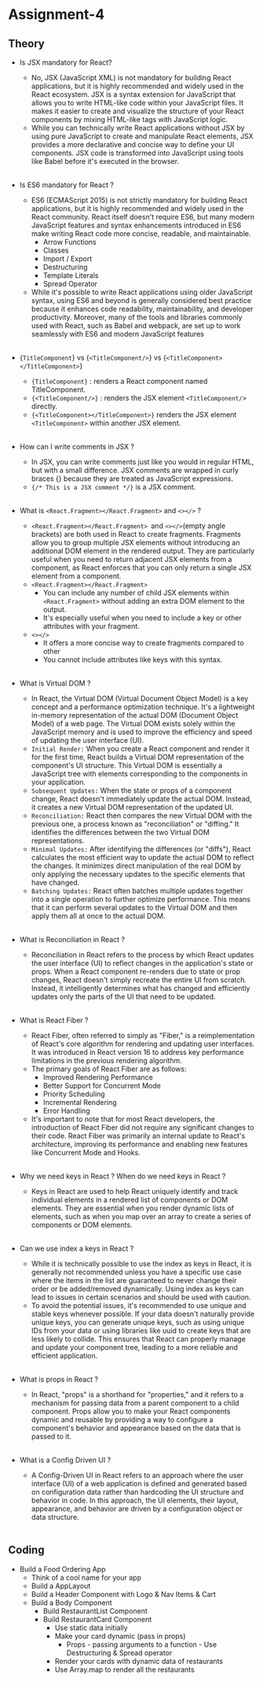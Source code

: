 # Assignment-4

## Theory

- Is JSX mandatory for React?

  - No, JSX (JavaScript XML) is not mandatory for building React applications, but it is highly recommended and widely used in the React ecosystem. JSX is a syntax extension for JavaScript that allows you to write HTML-like code within your JavaScript files. It makes it easier to create and visualize the structure of your React components by mixing HTML-like tags with JavaScript logic.
  - While you can technically write React applications without JSX by using pure JavaScript to create and manipulate React elements, JSX provides a more declarative and concise way to define your UI components. JSX code is transformed into JavaScript using tools like Babel before it's executed in the browser. <br></br>

- Is ES6 mandatory for React ?

  - ES6 (ECMAScript 2015) is not strictly mandatory for building React applications, but it is highly recommended and widely used in the React community. React itself doesn't require ES6, but many modern JavaScript features and syntax enhancements introduced in ES6 make writing React code more concise, readable, and maintainable.
    - Arrow Functions
    - Classes
    - Import / Export
    - Destructuring
    - Template Literals
    - Spread Operator
  - While it's possible to write React applications using older JavaScript syntax, using ES6 and beyond is generally considered best practice because it enhances code readability, maintainability, and developer productivity. Moreover, many of the tools and libraries commonly used with React, such as Babel and webpack, are set up to work seamlessly with ES6 and modern JavaScript features<br></br>

- {`TitleComponent`} vs {`<TitleComponent/>`} vs {`<TitleComponent></TitleComponent>`}

  - `{TitleComponent}` : renders a React component named TitleComponent.
  - `{<TitleComponent/>}` : renders the JSX element `<TitleComponent/`> directly.
  - `{<TitleComponent></TitleComponent>}` renders the JSX element `<TitleComponent>` within another JSX element.<br></br>

- How can I write comments in JSX ?

  - In JSX, you can write comments just like you would in regular HTML, but with a small difference. JSX comments are wrapped in curly braces {} because they are treated as JavaScript expressions.
  - `{/* This is a JSX comment */}` is a JSX comment.<br></br>

- What is `<React.Fragment></React.Fragment>` and `<></>` ?

  - `<React.Fragment></React.Fragment> `and `<></>`(empty angle brackets) are both used in React to create fragments. Fragments allow you to group multiple JSX elements without introducing an additional DOM element in the rendered output. They are particularly useful when you need to return adjacent JSX elements from a component, as React enforces that you can only return a single JSX element from a component.
  - `<React.Fragment></React.Fragment>`
    - You can include any number of child JSX elements within `<React.Fragment>` without adding an extra DOM element to the output.
    - It's especially useful when you need to include a key or other attributes with your fragment.
  - `<></>`
    - It offers a more concise way to create fragments compared to other
    - You cannot include attributes like keys with this syntax.<br></br>

- What is Virtual DOM ?

  - In React, the Virtual DOM (Virtual Document Object Model) is a key concept and a performance optimization technique. It's a lightweight in-memory representation of the actual DOM (Document Object Model) of a web page. The Virtual DOM exists solely within the JavaScript memory and is used to improve the efficiency and speed of updating the user interface (UI).
  - `Initial Render:` When you create a React component and render it for the first time, React builds a Virtual DOM representation of the component's UI structure. This Virtual DOM is essentially a JavaScript tree with elements corresponding to the components in your application.
  - `Subsequent Updates:` When the state or props of a component change, React doesn't immediately update the actual DOM. Instead, it creates a new Virtual DOM representation of the updated UI.
  - `Reconciliation:` React then compares the new Virtual DOM with the previous one, a process known as "reconciliation" or "diffing." It identifies the differences between the two Virtual DOM representations.
  - `Minimal Updates:` After identifying the differences (or "diffs"), React calculates the most efficient way to update the actual DOM to reflect the changes. It minimizes direct manipulation of the real DOM by only applying the necessary updates to the specific elements that have changed.
  - `Batching Updates:` React often batches multiple updates together into a single operation to further optimize performance. This means that it can perform several updates to the Virtual DOM and then apply them all at once to the actual DOM.<br></br>

- What is Reconciliation in React ?

  - Reconciliation in React refers to the process by which React updates the user interface (UI) to reflect changes in the application's state or props. When a React component re-renders due to state or prop changes, React doesn't simply recreate the entire UI from scratch. Instead, it intelligently determines what has changed and efficiently updates only the parts of the UI that need to be updated.<br></br>

- What is React Fiber ?

  - React Fiber, often referred to simply as "Fiber," is a reimplementation of React's core algorithm for rendering and updating user interfaces. It was introduced in React version 16 to address key performance limitations in the previous rendering algorithm.
  - The primary goals of React Fiber are as follows:
    - Improved Rendering Performance
    - Better Support for Concurrent Mode
    - Priority Scheduling
    - Incremental Rendering
    - Error Handling
  - It's important to note that for most React developers, the introduction of React Fiber did not require any significant changes to their code. React Fiber was primarily an internal update to React's architecture, improving its performance and enabling new features like Concurrent Mode and Hooks.<br></br>

- Why we need keys in React ? When do we need keys in React ?

  - Keys in React are used to help React uniquely identify and track individual elements in a rendered list of components or DOM elements. They are essential when you render dynamic lists of elements, such as when you map over an array to create a series of components or DOM elements.<br></br>

- Can we use index a keys in React ?

  - While it is technically possible to use the index as keys in React, it is generally not recommended unless you have a specific use case where the items in the list are guaranteed to never change their order or be added/removed dynamically. Using index as keys can lead to issues in certain scenarios and should be used with caution.
  - To avoid the potential issues, it's recommended to use unique and stable keys whenever possible. If your data doesn't naturally provide unique keys, you can generate unique keys, such as using unique IDs from your data or using libraries like uuid to create keys that are less likely to collide. This ensures that React can properly manage and update your component tree, leading to a more reliable and efficient application.<br></br>

- What is props in React ?

  - In React, "props" is a shorthand for "properties," and it refers to a mechanism for passing data from a parent component to a child component. Props allow you to make your React components dynamic and reusable by providing a way to configure a component's behavior and appearance based on the data that is passed to it.<br></br>

- What is a Config Driven UI ?
  - A Config-Driven UI in React refers to an approach where the user interface (UI) of a web application is defined and generated based on configuration data rather than hardcoding the UI structure and behavior in code. In this approach, the UI elements, their layout, appearance, and behavior are driven by a configuration object or data structure.<br></br>

## Coding

- Build a Food Ordering App
  - Think of a cool name for your app
  - Build a AppLayout
  - Build a Header Component with Logo & Nav Items & Cart
  - Build a Body Component
    - Build RestaurantList Component
    - Build RestaurantCard Component
      - Use static data initially
      - Make your card dynamic (pass in props)
        - Props - passing arguments to a function - Use Destructuring & Spread operator
      - Render your cards with dynamic data of restaurants
      - Use Array.map to render all the restaurants
